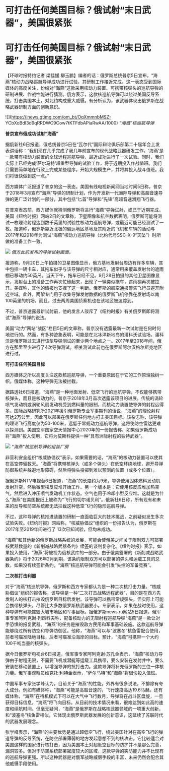 # 可打击任何美国目标？俄试射“末日武器”，美国很紧张

# 可打击任何美国目标？俄试射“末日武器”，美国很紧张

【环球时报特约记者 梁佳媛
柳玉鹏】编者的话：俄罗斯总统普京5日宣布，“海燕”核动力战略巡航导弹成功进行试验，其研制工作接近完成。这一表态受到国际媒体的高度关注，纷纷对“海燕”这款采用核动力装置、可携带核弹头的巡航导弹的研制进展、作战性能进行猜测。俄方表示，这款核巡航导弹可以绕过美国反导系统，打击美国本土，对北约构成重大威慑。有分析认为，该武器体现出俄罗斯在战略武器研制方面的创新意识。

![](https://inews.gtimg.com/om_bt/OqXmmnbMSZ-
YCbXoBdI3d9qRRDWC9Cow7tKTFdbAPiaRwAA/1000) _“海燕”核巡航导弹_

**普京宣布俄成功试射“海燕”**

据俄新社6日报道，俄总统普京5日在“瓦尔代”国际辩论俱乐部第二十届年会上发表讲话称：“我们现在几乎完成了我几年前宣布的现代战略武器研发工作。‘海燕’是一款带有核动力装置的全球远程巡航导弹，最近成功进行了一次试验。同时，我们实际上已经完成‘萨尔马特’超重型导弹的试验工作，将于近期投入作战值班。我们只需要简单地在行政上完成某些程序，开始大规模生产，并将其投入战斗值班。我们将很快做到这一点。”

西方媒体广泛报道了普京的这一表态。美国有线电视新闻网当地时间5日称，普京于2018年3月宣布“海燕”导弹的研制计划，作为开发新一代洲际导弹和高超音速导弹的更广泛计划的一部分，其中包括“匕首”导弹和“先锋”高超音速滑翔飞行器。

在普京表态前，西方媒体就猜测俄罗斯将进行“海燕”导弹试射，或已于近期完成。美国《纽约时报》网站2日的文章称，卫星图像和航空数据表明，俄罗斯可能将测试一枚理论射程达到数千英里的试验性核动力巡航导弹，或最近可能已经测试了一枚。报道称，俄罗斯靠近北极的偏远地区基地及其附近的飞机和车辆的活动与2017年和2018年为测试“海燕”核动力巡航导弹（北约代号SSC-X-9“天坠”）时所做的准备工作一致。

![](https://inews.gtimg.com/om_bt/OyRM4VfSRHABiJMQTrrssjKfrhebtOugIKG3WDKHejiGgAA/1000)
_俄方此前发布的导弹试射画面。_

报道称，9月20日上午拍摄的卫星图像显示，俄方基地发射台周边有许多车辆，其中包括一辆卡车，其拖车似乎与该导弹的尺寸相对应，通常用来覆盖发射台的遮雨棚已移动约50英尺。当天下午，拖车已经不见。9月28日拍摄的其他卫星图像显示，发射台上的准备工作再次忙碌起来，出现了一辆类似拖车，遮雨棚再次被拉开。美媒称，其他的情报也支撑了这一判断。俄罗斯的航空通报警告飞行员避开附近空域。此外，两架专门用于收集导弹发射数据的俄罗斯飞机停靠在发射场以南100英里的机场。而且，过去两周美国侦察机也在该地区被追踪到。

不过，普京透露最新试射前，他的发言人驳斥了《纽约时报》有关俄罗斯即将测试“海燕”导弹的说法。

美国“动力”网站“战区”栏目5日的文章称，普京没有透露最新一次试射是在何时何地进行的。然而，有多种迹象表明，可能是在北冰洋新地岛的潘科沃试验场。潘科沃是俄罗斯过去进行该型导弹测试的至少两个地点之一。2017年至2018年间，俄方在那里至少进行了4次导弹测试。相关测试此前也在俄罗斯阿尔汉格尔斯克地区进行过。

**可打击任何美国目标**

西方媒体之所以高度关注这款核巡航导弹，一个重要原因在于它的工作原理独树一帜。俄媒体称，这种导弹无法被拦截。

据路透社6日报道，“海燕”是一种地面发射、低空飞行的巡航导弹，不仅能够携带核弹头，而且是核动力的。普京于2018年3月首次透露该项目的进展。传统的涡轮喷气发动机或涡轮风扇发动机受到燃料量的限制，而核动力装置使导弹的射程远得多。国际战略研究所2021年援引俄罗斯专业军事期刊的话说，“海燕”的理论射程可达2万公里，因此可以部署在俄罗斯任何地方打击美国目标。该杂志称，该导弹的理论飞行高度仅为50-100米，远低于常规动力巡航导弹，这将使防空雷达更难以探测到。美国空军国家空天情报中心2020年的一份报告称，如果俄罗斯成功将“海燕”投入使用，它将为莫斯科提供一种“具有洲际射程的独特武器”。

![](https://inews.gtimg.com/om_bt/OV3S7spklTzOVVgKxjdkQZOvHe4tZvetBw3izDADBLbjIAA/1000)
_“海燕”核巡航导弹的组装厂房_

非营利安全组织“核威胁倡议”表示，如果需要的话，“海燕”的核动力装置可以使其在高空停留数天。“海燕”将携带核弹头（或多个弹头）在低空环绕地球，避开导弹防御系统并躲避地形障碍，然后将弹头投掷到难以预测的位置（或多个位置）。

据俄罗斯NTV电视台6日报道，“海燕”的长度约为9米，导弹使用固体燃料发动机发射升空，然后微型核反应堆开始工作。另一个版本是：它使用核反应堆加热空气，然后进入冲压喷气发动机工作状态。空气也用于冷却小型反应堆。这就是为什么“海燕”在美国报纸上被称为“飞行的切尔诺贝利”。俄新社6日称，所有现有和未来的反导和防空系统都无法拦截这种低空飞行的隐形巡航导弹。

不过，这种导弹的核推进装置的研制一直面临巨大的技术挑战，之前疑似发生多次试验失败。《纽约时报》网站称，“核威胁倡议”组织的一份报告认为，俄罗斯在2017年至2019年间进行了
13次已知试验，但均未成功。

“海燕”和其他新的俄罗斯战略系统的发展，可能会使俄美之间关于限制双方可部署核武器数量的《新削减战略武器条约》续签的谈判复杂化。《纽约时报》表示，如果投入使用，“海燕”将被视为俄核武库的一部分。由于俄美签署的《新削减战略武器条约》将于2026年2月到期，该条约限制双方可以部署的弹头和运载工具的总数，如果没有续签新条约，“海燕”核巡航导弹可能会引发“失控的军备竞赛”。

**二次核打击利器**

对于“海燕”核巡航导弹，俄罗斯和西方专家都认为是一种二次核打击力量。“核威胁倡议”组织的报告称，该导弹是一种“二次打击战略远程武器”，目的是在西方先发制人的核打击摧毁俄罗斯目标后发射。该导弹可以携带常规弹头，但实际上可能会携带核弹头，尽管比大多数俄罗斯核武器要小。专家表示，如果在战时使用，这种导弹有可能摧毁大城市地区和军事目标。据俄罗斯news.ru网站5日报道，俄军事专家阿列克谢·列昂科夫称，配备核动力的无限射程巡航导弹“海燕”是一款让对手恐惧的报复武器。“海燕”的任务是摧毁敌方民用和军事基础设施。这款巡航导弹能够绕过所有防空和导弹防御区。他称，“海燕”可以与“波塞冬”核鱼雷配合使用，前者可瞄准陆地目标，后者可瞄准沿海岸的目标。预计，“海燕”可携带一个大约100千吨当量的核弹头。

据今日俄罗斯电视台6日报道，俄军事专家阿列克谢·苏孔金表示，“海燕”核动力导弹由于射程无限，不需要飞机或潜艇等运载工具携带，要么安装在发射井中，要么安装在移动装置上，以增强导弹的抗打击力。这款导弹将补充俄罗斯的三位一体核力量。俄军事观察员维克托·利特金表示，“萨尔马特”和“海燕”将很快投入值班。

中国军事专家张学峰认为，目前关于“海燕”的性能，外界有很多说法，不排除有夸大成分。例如有媒体称，“海燕”可能是高超音速的，飞行速度高达19.6马赫。还有媒体称，“海燕”在待机模式下可以在大气中飞行数月，导弹将在战斗区盘旋，一旦获得目标信息，“海燕”将飞向目标。从目前的技术情况来看，很难达到如此高的速度和续航时间。但毫无疑问，“海燕”是俄罗斯在战略核武器领域的一项重大创新，和“波塞冬”核鱼雷相似，它体现出俄罗斯武器发展的创新意识，这延续了苏联时代的武器发展理念。

张学峰表示，“海燕”的主要优势是通过超低空飞行，绕过美国针对在高空飞行的弹道导弹的反导系统，在防空部署薄弱的地方发起意想不到的核攻击。它比较适合对美国这样的国家进行核打击，因为美国本土对超低空目标的防护并不是那么完善，漏洞较多。但对于防空系统部署密度较大的区域，这款导弹的突防能力并不比现有的巡航导弹更强。所以这种武器是对俄军战略威慑手段的丰富，未来仍然会配合其他威慑手段使用。

